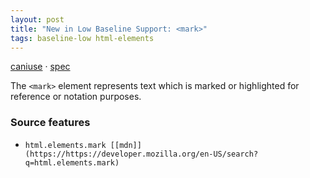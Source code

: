 ```yaml
---
layout: post
title: "New in Low Baseline Support: <mark>"
tags: baseline-low html-elements
---
```


[caniuse](https://caniuse.com/?search=mark) · [spec](https://html.spec.whatwg.org/multipage/text-level-semantics.html#the-mark-element)

The `<mark>` element represents text which is marked or highlighted for reference or notation purposes.

### Source features

- ``html.elements.mark [[mdn]](https://https://developer.mozilla.org/en-US/search?q=html.elements.mark)``
